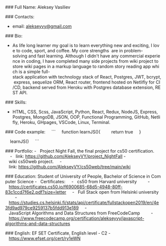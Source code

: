 ### Full Name: Aleksey Vasiliev

### Contacts: 
-   email: alekseyvy@gmail.com

### Bio: 
-   As life long learner my goal is to learn everything new and exciting, I love to code, sport, and coffee. My core strengths  are in problem-solving and fast learning. Although I didn't have any commercial experience in coding, I have completed many side projects from wiki project to store wiki pages in a markup language to random story reading app which is a simple full-stack application with technology stack of React, Postgres, JWT, bcrypt, express, sequelize ORM, React router, frontend hosted on Netlifly for CI/CD, backend served from Heroku with Postgres database extension, REST API.

### Skills: 
-   HTML, CSS, Scss, JavaScript, Python, React, Redux, NodeJS, Express, Postgres, MongoDB, JSON, OOP, Functional Programming, GitHub, Netlifly, Heroku, GHpages, VSCode, Linux, Terminal.

### Code example:
    ```
    function learnJS(){
        return true
    }

    learnJS()
    ```

### Portfolio:
-   Project Night Fall, the final project for cs50 certification.
    -   link: https://github.com/AlekseyVY/project_NightFall
-   wiki cs50web project.
    -   link: https://github.com/AlekseyVY/cs50web/tree/main/wiki

### Education: Student of University of People, Bachelor of Science in Computer Science
-   Certificates:
    -   cs50 from Harvard university
        -   https://certificates.cs50.io/f6900685-68d5-4948-80ff-83c1ccd7f6e2.pdf?size=letter
    -   Full Stack open from Helsinki university
        -   https://studies.cs.helsinki.fi/stats/api/certificate/fullstackopen2019/en/4e3fd9ad979ce9259137b5fdd913e189
    -   JavaScript Algorithms and Data Structures from FreeCodeCamp
        -   https://www.freecodecamp.org/certification/alekseyvy/javascript-algorithms-and-data-structures

### English: EF SET Certificate, English level - C2
-   https://www.efset.org/cert/ry1eWN